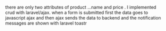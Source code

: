 there are only two attributes of  product ...name and price .
I implemented crud with laravel/ajax.
when a form is submitted first the data goes to javascript ajax  and then ajax sends the data to backend 
and the  notification messages are shown with laravel toastr
